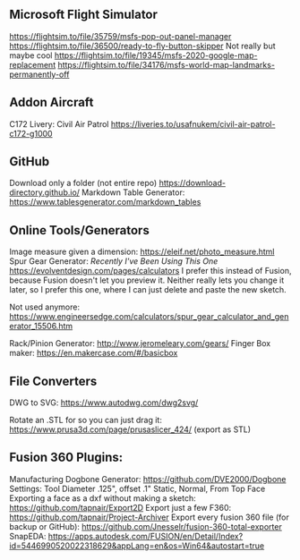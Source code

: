 ## Microsoft Flight Simulator
https://flightsim.to/file/35759/msfs-pop-out-panel-manager
https://flightsim.to/file/36500/ready-to-fly-button-skipper
Not really but maybe cool https://flightsim.to/file/19345/msfs-2020-google-map-replacement
https://flightsim.to/file/34176/msfs-world-map-landmarks-permanently-off

## Addon Aircraft
C172 Livery: Civil Air Patrol https://liveries.to/usafnukem/civil-air-patrol-c172-g1000

## GitHub
Download only a folder (not entire repo) https://download-directory.github.io/
Markdown Table Generator: https://www.tablesgenerator.com/markdown_tables

## Online Tools/Generators
Image measure given a dimension: https://eleif.net/photo_measure.html
Spur Gear Generator: *Recently I've Been Using This One* https://evolventdesign.com/pages/calculators
I prefer this instead of Fusion, because Fusion doesn't let you preview it.
Neither really lets you change it later, so I prefer this one, where I can just delete and paste the new sketch.

Not used anymore: https://www.engineersedge.com/calculators/spur_gear_calculator_and_generator_15506.htm

Rack/Pinion Generator: http://www.jeromeleary.com/gears/
Finger Box maker: https://en.makercase.com/#/basicbox


## File Converters
DWG to SVG: https://www.autodwg.com/dwg2svg/

Rotate an .STL for so you can just drag it: https://www.prusa3d.com/page/prusaslicer_424/ (export as STL)

## Fusion 360 Plugins:
Manufacturing Dogbone Generator: https://github.com/DVE2000/Dogbone
Settings: Tool Diameter .125", offset .1" Static, Normal, From Top Face 
Exporting a face as a dxf without making a sketch: https://github.com/tapnair/Export2D
Export just a few F360: https://github.com/tapnair/Project-Archiver
Export every fusion 360 file (for backup or GitHub): https://github.com/Jnesselr/fusion-360-total-exporter
SnapEDA: https://apps.autodesk.com/FUSION/en/Detail/Index?id=5446990520022318629&appLang=en&os=Win64&autostart=true